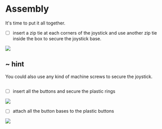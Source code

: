 # Assembly

It's time to put it all together.

- [ ] insert a zip tie at each corners of the joystick and use another zip tie inside the box to secure the joystick base.

![](/static/hardware/rpi/cardboard-control-panel/zip.jpg)

## ~ hint

You could also use any kind of machine screws to secure the joystick.

##

- [ ] insert all the buttons and secure the plastic rings 

![](/static/hardware/rpi/cardboard-control-panel/buttons.jpg)

- [ ] attach all the button bases to the plastic buttons

![](/static/hardware/rpi/cardboard-control-panel/wired.jpg)


